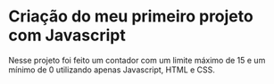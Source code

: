 # Criação do meu primeiro projeto com Javascript

Nesse projeto foi feito um contador com um limite máximo de 15 e um mínimo de 0 utilizando apenas Javascript, HTML e CSS.

